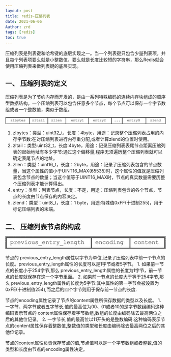 ```yaml
---
layout: post
title: redis-压缩列表
date: 2021-06-06
Author: zrd
tags: [redis]
toc: true
---
```


压缩列表是列表键和哈希键的底层实现之一。当一个列表键只包含少量列表项，并且每个列表项要么就是小整数值，要么就是长度比较短的字符串，那么Redis就会使用压缩列表来做列表键的底层实现。

## 一、 压缩列表的定义

压缩列表是为了节约内存而开发的，是由一系列特殊编码的连续内存块组成的顺序型数据结构。一个压缩列表可以包含任意多个节点，每个节点可以保存一个字节数组或者一个整数值，类似于数组。

![压缩列表结构](/images/redisZipList.png)

1. zlbytes：类型：uint32_t，长度：4byte，用途：记录整个压缩列表占用的内存字节数:在对压缩列表进行内存重分配,或者计算zlend的位置时使用。
2. zltail：类型:uint32_t，长度:4byte，用途：记录压缩列表表尾节点距离压缩列表的起始地址有多少字节:通过这个偏移量,程序无须遍历整个压缩列表就可以确定表尾节点的地址。
3. zllen：类型：uint16_t，长度：2byte，用途：记录了压缩列表包含的节点数量，当这个属性的值小于UlNT16_MAX(65535)时，这个属性的值就是压缩列表包含节点的数量；当这个值等于UINT16_MAX时，节点的真实数量需要历整个压缩列表才能计算得出。
4. entry：类型：列表节点，长度：不定，用途：压缩列表包含的各个节点，节点的长度由节点保存的内容决定。
5. zlend：类型：uint8_t，长度：1 byte，用途:特殊值0xFF(十进制255)，用于标记压缩列表的末端。

## 二、 压缩列表节点的构成

![压缩列表节点的构成](/images/redisZipListNode.png)

节点的 previous_entry_length属性以字节为单位,记录了压缩列表中前一个节点的长度。previous_entry_length属性的长度可以是1字节或者5字节。
    1. 如果前一节点的长度小于254字节,那么 previous_entry_length属性的长度为1字节，前一节点的长度就保存在这一个字节里面。
    2. 如果前一节点的长度大于等于254字节,那么 previous_entry_length属性的长度为5字节:其中属性的第一字节会被设置为0xFE(十进制值254),而之后的四个字节则用于保存前一节点的长度.

节点的encoding属性记录了节点的content属性所保存数据的类型以及长度。
    1. 一字节、两字节或者五字节长,值的最高位为00、01或者10的是字节数组编码这种编码表示节点的 content属性保存着字节数组,数组的长度由编码除去最高两位之后的其他位记录。
    2. 一字节长,值的最高位以11开头的是整数编码:这种编码表示节点的content属性保存着整数值,整数值的类型和长度由编码除去最高两位之后的其他位记录。

节点的content属性负责保存节点的值,节点值可以是一个字节数组或者整数,值的类型和长度由节点的encoding属性决定。



